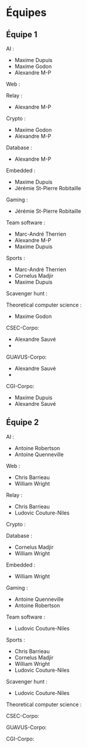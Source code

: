 Équipes
=======

Équipe 1
--------
AI : 
- Maxime Dupuis 
- Maxime Godon 
- Alexandre M-P 
  
Web : 
  
Relay : 
- Alexandre M-P 

Crypto : 
- Maxime Godon 
- Alexandre M-P 
  
Database : 
- Alexandre M-P 

Embedded : 
- Maxime Dupuis
- Jérémie St-Pierre Robitaille
  
Gaming : 
- Jérémie St-Pierre Robitaille 
  
Team software : 
- Marc-André Therrien 
- Alexandre M-P
- Maxime Dupuis
  
Sports : 
- Marc-André Therrien 
- Cornelus Madjir
- Maxime Dupuis
  
Scavenger hunt : 

Theoretical computer science :
- Maxime Godon
  
CSEC-Corpo:
- Alexandre Sauvé
- 
GUAVUS-Corpo:
- Alexandre Sauvé
- 
CGI-Corpo:
- Maxime Dupuis
- Alexandre Sauvé
  
Équipe 2
--------
AI : 
- Antoine Robertson 
- Antoine Quenneville 
  
Web : 
- Chris Barrieau 
- William Wright 
  
Relay : 
- Chris Barrieau 
- Ludovic Couture-Niles
  
Crypto : 

Database : 
- Cornelus Madjir 
- William Wright 
  
Embedded : 
- William Wright 
  
Gaming : 
- Antoine Quenneville 
- Antoine Robertson 
  
Team software : 
- Ludovic Couture-Niles

Sports : 
- Chris Barrieau 
- Cornelus Madjir 
- William Wright 
- Ludovic Couture-Niles
  
Scavenger hunt : 
- Ludovic Couture-Niles

Theoretical computer science :

CSEC-Corpo:


GUAVUS-Corpo:


CGI-Corpo:

